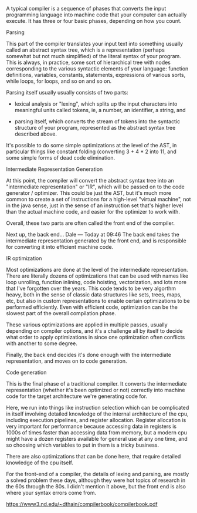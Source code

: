 A typical compiler is a sequence of phases that converts the input programming language into machine code that your computer can actually execute. It has three or four basic phases, depending on how you count.

Parsing

This part of the compiler translates your input text into something usually called an abstract syntax tree, which is a representation (perhaps somewhat but not much simplified) of the literal syntax of your program. This is always, in practice, some sort of hierarchical tree with nodes corresponding to the various syntactic elements of your language: function definitions, variables, constants, statements, expressions of various sorts, while loops, for loops, and so on and so on.

Parsing itself usually usually consists of two parts: 

- lexical analysis or "lexing", which splits up the input characters into meaningful units called tokens, ie, a number, an identifier, a string, and

- parsing itself, which converts the stream of tokens into the syntactic structure of your program, represented as the abstract syntax tree described above.

It's possible to do some simple optimizations at the level of the  AST, in particular things like constant folding (converting 3 + 4 * 2 into 11, and some simple forms of dead code elimination.

Intermediate Representation Generation

At this point, the compiler will convert the abstract syntax tree into an "intermediate representation" or "IR", which will be passed on to the code generator / optimizer. This could be just the AST, but it's much more common to create a set of instructions for a high-level "virtual machine", not in the java sense, just in the sense of an instruction set that's higher level than the actual machine code, and easier for the optimizer to work with.

Overall, these two parts are often called the front end of the compiler.

Next up, the back end...
Dale — Today at 09:46
The back end takes the intermediate representation generated by the front end, and is responsible for converting it into efficient machine code.

IR optimization

Most optimizations are done at the level of the intermediate representation. There are literally dozens of optimizations that can be used with names like loop unrolling, function inlining, code hoisting, vectorization, and lots more that I've forgotten over the years. This code tends to be very algorthm heavy, both in the sense of classic data structures like sets, trees, maps, etc, but also in custom representations to enable certain optimizations to be performed efficiently. Even with efficient code, optimization can be the slowest part of the overall compilation phase.

These various optimizations are applied in multiple passes, usually depending on compiler options, and it's a challenge all by itself to decide what order to apply optimizations in since one optimization often conflicts with another to some degree.

Finally, the back end decides it's done enough with the intermediate representation, and moves on to code generation.

Code generation

This is the final phase of a traditional compiler. It converts the intermediate representation (whether it's been optimized or not) correctly into machine code for the target architecture we're generating code for. 

Here, we run into things like instruction selection which can be complicated in itself involving detailed knowledge of the internal architecture of the cpu, including execution pipelines, and register allocation. Register allocation is very important for performance because accessing data in registers is 1000s of times faster than accessing data from memory, but a modern cpu might have a dozen registers available for general use at any one time, and so choosing which variables to put in them is a tricky business.

There are also optimizations that can be done here, that require detailed knowledge of the cpu itself. 


For the front-end of a compiler, the details of lexing and parsing, are mostly a solved problem these days, although they were hot topics of research in the 60s through the 80s. I didn't mention it above, but the front end is also where your syntax errors come from.


https://www3.nd.edu/~dthain/compilerbook/compilerbook.pdf